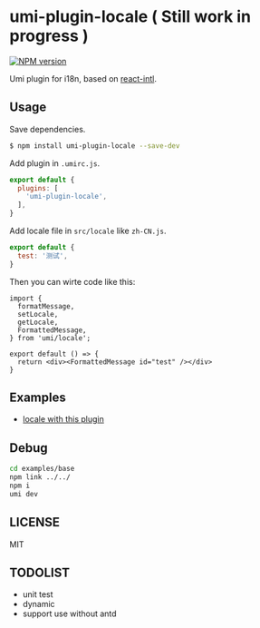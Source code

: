 # umi-plugin-locale ( Still work in progress )

[![NPM version](https://img.shields.io/npm/v/umi-plugin-locale.svg?style=flat)](https://npmjs.org/package/umi-plugin-locale)

Umi plugin for i18n, based on [react-intl](https://npmjs.org/react-intl).

## Usage

Save dependencies.

```bash
$ npm install umi-plugin-locale --save-dev
```

Add plugin in `.umirc.js`.

```js
export default {
  plugins: [
    'umi-plugin-locale',
  ],
}
```

Add locale file in `src/locale` like `zh-CN.js`.

```js
export default {
  test: '测试',
}
```

Then you can wirte code like this:

```
import {
  formatMessage,
  setLocale,
  getLocale,
  FormattedMessage,
} from 'umi/locale';

export default () => {
  return <div><FormattedMessage id="test" /></div>
}
```

## Examples

* [locale with this plugin](https://github.com/umijs/umi-plugin-locale/tree/master/examples/base)

## Debug

```sh
cd examples/base
npm link ../../
npm i
umi dev
```

## LICENSE

MIT

## TODOLIST

- unit test
- dynamic
- support use without antd
